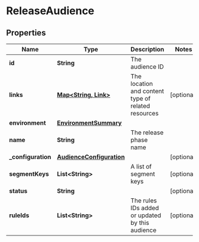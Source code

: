 

# ReleaseAudience


## Properties

| Name | Type | Description | Notes |
|------------ | ------------- | ------------- | -------------|
|**id** | **String** | The audience ID |  |
|**links** | [**Map&lt;String, Link&gt;**](Link.md) | The location and content type of related resources |  [optional] |
|**environment** | [**EnvironmentSummary**](EnvironmentSummary.md) |  |  |
|**name** | **String** | The release phase name |  |
|**_configuration** | [**AudienceConfiguration**](AudienceConfiguration.md) |  |  [optional] |
|**segmentKeys** | **List&lt;String&gt;** | A list of segment keys |  [optional] |
|**status** | **String** |  |  [optional] |
|**ruleIds** | **List&lt;String&gt;** | The rules IDs added or updated by this audience |  [optional] |



